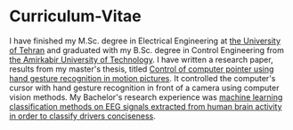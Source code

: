 # Curriculum-Vitae

I have finished my M.Sc. degree in Electrical Engineering at [the University of Tehran](https://ut.ac.ir/en) and graduated with my B.Sc. degree in Control Engineering from [the Amirkabir University of Technology](https://aut.ac.ir/en). I have written a research paper, results from my master's thesis, titled [Control of computer pointer using hand gesture recognition in motion pictures](https://github.com/Youlenda/Mouse-using-hand-gesture-recognition-). It controlled the computer's cursor with hand gesture recognition in front of a camera using computer vision methods. My Bachelor's research experience was [machine learning classification methods on EEG signals extracted from human brain activity in order to classify drivers conciseness](https://github.com/Youlenda/Driver-s-consciousness-level-analysis-using-EEG-signals). 

